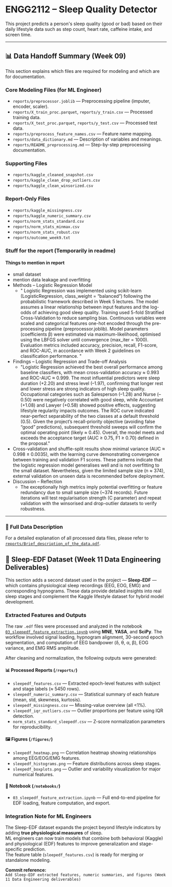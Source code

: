 # ENGG2112 – Sleep Quality Detector

This project predicts a person's sleep quality (good or bad) based on their daily lifestyle data such as step count, heart rate, caffeine intake, and screen time.

---

## 📊 Data Handoff Summary (Week 09)

This section explains which files are required for modeling and which are for documentation.

### Core Modeling Files (for ML Engineer)
- `reports/preprocessor.joblib` — Preprocessing pipeline (imputer, encoder, scaler).
- `reports/X_train_proc.parquet`, `reports/y_train.csv` — Processed training data.
- `reports/X_test_proc.parquet`, `reports/y_test.csv` — Processed test data.
- `reports/preprocess_feature_names.csv` — Feature name mapping.
- `reports/data_dictionary.md` — Description of variables and meanings.
- `reports/README_preprocessing.md` — Step-by-step preprocessing documentation.

### Supporting Files
- `reports/kaggle_cleaned_snapshot.csv`
- `reports/kaggle_clean_drop_outliers.csv`
- `reports/kaggle_clean_winsorized.csv`

### Report-Only Files
- `reports/kaggle_missingness.csv`
- `reports/kaggle_numeric_summary.csv`
- `reports/norm_stats_standard.csv`
- `reports/norm_stats_minmax.csv`
- `reports/norm_stats_robust.csv`
- `reports/outcome_week9.txt`

### Stuff for the report (Temporarily in readme)
#### Things to mention in report
- small dataset
- mention data leakage and overfitting
- Methods – Logistic Regression Model
  - " Logistic Regression was implemented using scikit-learn (LogisticRegression, class_weight = “balanced”) following the probabilistic framework described in Week 5 lectures.
The model assumes a linear relationship between input features and the log-odds of achieving good sleep quality.
Training used 5-fold Stratified Cross-Validation to reduce sampling bias.
Continuous variables were scaled and categorical features one-hot encoded through the pre-processing pipeline (preprocessor.joblib).
Model parameters (coefficients β) were estimated via maximum-likelihood, optimised using the LBFGS solver until convergence (max_iter = 1000).
Evaluation metrics included accuracy, precision, recall, F1-score, and ROC-AUC, in accordance with Week 2 guidelines on classification performance. "
- Findings – Logistic Regression and Trade-off Analysis
  - "Logistic Regression achieved the best overall performance among baseline classifiers, with mean cross-validation accuracy ≈ 0.993 and ROC-AUC ≈ 0.999.
The most influential predictors were sleep duration (+2.20) and stress level (–1.97), confirming that longer rest and lower stress are strong indicators of high sleep quality.
Occupational categories such as Salesperson (–1.28) and Nurse (–0.50) were negatively correlated with good sleep, while Accountant (+1.08) and Lawyer (+0.58) showed positive effects, suggesting lifestyle regularity impacts outcomes.
The ROC curve indicated near-perfect separability of the two classes at a default threshold (0.5).
Given the project’s recall-priority objective (avoiding false “good” predictions), subsequent threshold sweeps will confirm the optimal operating point (likely ≈ 0.45).
Overall, the model meets and exceeds the acceptance target (AUC ≥ 0.75, F1 ≥ 0.70) defined in the proposal."
- Cross-validation and shuffle-split results show minimal variance (AUC ≈ 0.998 ± 0.0035), with the learning curve demonstrating convergence between training and validation F1 scores. These patterns indicate that the logistic regression model generalises well and is not overfitting to the small dataset. Nevertheless, given the limited sample size (n ≈ 374), external validation on unseen data is recommended before deployment.
- Discussion – Reflection
  - The exceptionally high metrics imply potential overfitting or feature redundancy due to small sample size (~374 records).
Future iterations will test regularisation strength (C parameter) and repeat validation with the winsorised and drop-outlier datasets to verify robustness.
---

### 📄 Full Data Description
For a detailed explanation of all processed data files, please refer to  
[`reports/Brief_description_of_the_data.pdf`](reports/Brief_description_of_the_data.pdf).


## 🧠 Sleep-EDF Dataset (Week 11 Data Engineering Deliverables)

This section adds a second dataset used in the project — **Sleep-EDF** — which contains physiological sleep recordings (EEG, EOG, EMG) and corresponding hypnograms. These data provide detailed insights into real sleep stages and complement the Kaggle lifestyle dataset for hybrid model development.

### Extracted Features and Outputs
The raw `.edf` files were processed and analyzed in the notebook [`03_sleepedf_feature_extraction.ipynb`](notebooks/03_sleepedf_feature_extraction.ipynb) using **MNE**, **YASA**, and **SciPy**. The workflow involved signal loading, hypnogram alignment, 30-second epoch segmentation, and computation of EEG bandpower (δ, θ, α, β), EOG variance, and EMG RMS amplitude.

After cleaning and normalization, the following outputs were generated:

#### 📊 Processed Reports (`/reports/`)
- `sleepedf_features.csv` — Extracted epoch-level features with subject and stage labels (≈ 5450 rows).  
- `sleepedf_numeric_summary.csv` — Statistical summary of each feature (mean, std, skewness, kurtosis).  
- `sleepedf_missingness.csv` — Missing-value overview (all <1%).  
- `sleepedf_iqr_outliers.csv` — Outlier proportions per feature using IQR detection.  
- `norm_stats_standard_sleepedf.csv` — Z-score normalization parameters for reproducibility.  

#### 🖼 Figures (`/figures/`)
- `sleepedf_heatmap.png` — Correlation heatmap showing relationships among EEG/EOG/EMG features.  
- `sleepedf_histograms.png` — Feature distributions across sleep stages.  
- `sleepedf_boxplots.png` — Outlier and variability visualization for major numerical features.  

#### 🧾 Notebook (`/notebooks/`)
- `03_sleepedf_feature_extraction.ipynb` — Full end-to-end pipeline for EDF loading, feature computation, and export.  

### Integration Note for ML Engineers
The Sleep-EDF dataset expands the project beyond lifestyle indicators by adding **true physiological measures** of sleep.  
ML engineers can now train models that combine both behavioral (Kaggle) and physiological (EDF) features to improve generalization and stage-specific prediction.  
The feature table (`sleepedf_features.csv`) is ready for merging or standalone modeling.

**Commit reference:**  
`Add Sleep-EDF extracted features, numeric summaries, and figures (Week 11 Data Engineering deliverables)`
